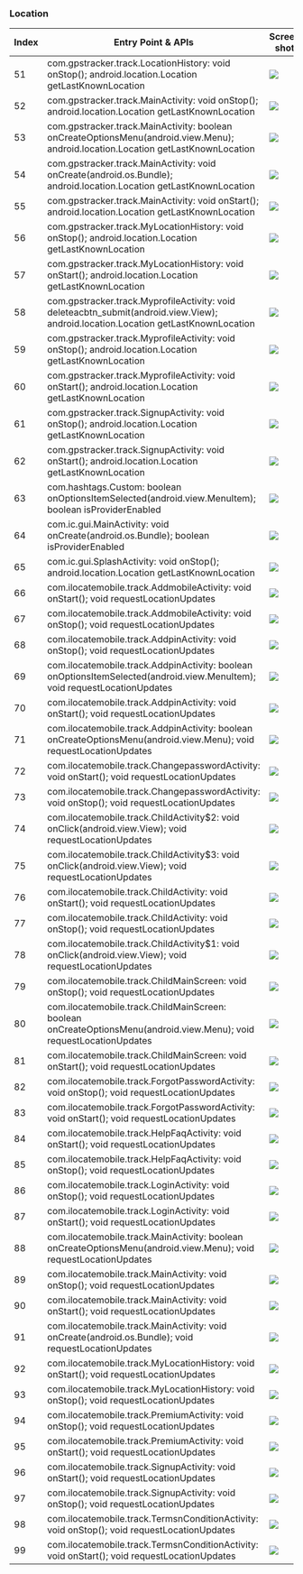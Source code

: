 ### Location
| Index | Entry Point & APIs | Screen shot | Resource id | Label |
| ------------- | ------------- | ------------- |-------------|-------------|
| 51 | com.gpstracker.track.LocationHistory: void onStop(); android.location.Location getLastKnownLocation | ![](C:\Users\hfu\Documents\COSMOS\output\py\Play_win8\Social\com.gpstracker.track\com.gpstracker.track.LocationHistory.png) |  | |
| 52 | com.gpstracker.track.MainActivity: void onStop(); android.location.Location getLastKnownLocation | ![](C:\Users\hfu\Documents\COSMOS\output\py\Play_win8\Social\com.gpstracker.track\com.gpstracker.track.MainActivity.png) |  | |
| 53 | com.gpstracker.track.MainActivity: boolean onCreateOptionsMenu(android.view.Menu); android.location.Location getLastKnownLocation | ![](C:\Users\hfu\Documents\COSMOS\output\py\Play_win8\Social\com.gpstracker.track\com.gpstracker.track.MainActivity.png) |  | |
| 54 | com.gpstracker.track.MainActivity: void onCreate(android.os.Bundle); android.location.Location getLastKnownLocation | ![](C:\Users\hfu\Documents\COSMOS\output\py\Play_win8\Social\com.gpstracker.track\com.gpstracker.track.MainActivity.png) |  | |
| 55 | com.gpstracker.track.MainActivity: void onStart(); android.location.Location getLastKnownLocation | ![](C:\Users\hfu\Documents\COSMOS\output\py\Play_win8\Social\com.gpstracker.track\com.gpstracker.track.MainActivity.png) |  | |
| 56 | com.gpstracker.track.MyLocationHistory: void onStop(); android.location.Location getLastKnownLocation | ![](C:\Users\hfu\Documents\COSMOS\output\py\Play_win8\Social\com.gpstracker.track\com.gpstracker.track.MyLocationHistory.png) |  | |
| 57 | com.gpstracker.track.MyLocationHistory: void onStart(); android.location.Location getLastKnownLocation | ![](C:\Users\hfu\Documents\COSMOS\output\py\Play_win8\Social\com.gpstracker.track\com.gpstracker.track.MyLocationHistory.png) |  | |
| 58 | com.gpstracker.track.MyprofileActivity: void deleteacbtn_submit(android.view.View); android.location.Location getLastKnownLocation | ![](C:\Users\hfu\Documents\COSMOS\output\py\Play_win8\Social\com.gpstracker.track\com.gpstracker.track.MyprofileActivity.png) |  | |
| 59 | com.gpstracker.track.MyprofileActivity: void onStop(); android.location.Location getLastKnownLocation | ![](C:\Users\hfu\Documents\COSMOS\output\py\Play_win8\Social\com.gpstracker.track\com.gpstracker.track.MyprofileActivity.png) |  | |
| 60 | com.gpstracker.track.MyprofileActivity: void onStart(); android.location.Location getLastKnownLocation | ![](C:\Users\hfu\Documents\COSMOS\output\py\Play_win8\Social\com.gpstracker.track\com.gpstracker.track.MyprofileActivity.png) |  | |
| 61 | com.gpstracker.track.SignupActivity: void onStop(); android.location.Location getLastKnownLocation | ![](C:\Users\hfu\Documents\COSMOS\output\py\Play_win8\Social\com.gpstracker.track\com.gpstracker.track.SignupActivity.png) |  | |
| 62 | com.gpstracker.track.SignupActivity: void onStart(); android.location.Location getLastKnownLocation | ![](C:\Users\hfu\Documents\COSMOS\output\py\Play_win8\Social\com.gpstracker.track\com.gpstracker.track.SignupActivity.png) |  | |
| 63 | com.hashtags.Custom: boolean onOptionsItemSelected(android.view.MenuItem); boolean isProviderEnabled | ![](C:\Users\hfu\Documents\COSMOS\output\py\Play_win8\Social\com.hashtags\com.hashtags.Custom.png) |  | |
| 64 | com.ic.gui.MainActivity: void onCreate(android.os.Bundle); boolean isProviderEnabled | ![](C:\Users\hfu\Documents\COSMOS\output\py\Play_win8\Social\com.ic\com.ic.gui.MainActivity.png) |  | |
| 65 | com.ic.gui.SplashActivity: void onStop(); android.location.Location getLastKnownLocation | ![](C:\Users\hfu\Documents\COSMOS\output\py\Play_win8\Social\com.ic\com.ic.gui.SplashActivity.png) |  | |
| 66 | com.ilocatemobile.track.AddmobileActivity: void onStart(); void requestLocationUpdates | ![](C:\Users\hfu\Documents\COSMOS\output\py\Play_win8\Social\com.ilocatemobile.track\com.ilocatemobile.track.AddmobileActivity.png) |  | |
| 67 | com.ilocatemobile.track.AddmobileActivity: void onStop(); void requestLocationUpdates | ![](C:\Users\hfu\Documents\COSMOS\output\py\Play_win8\Social\com.ilocatemobile.track\com.ilocatemobile.track.AddmobileActivity.png) |  | |
| 68 | com.ilocatemobile.track.AddpinActivity: void onStop(); void requestLocationUpdates | ![](C:\Users\hfu\Documents\COSMOS\output\py\Play_win8\Social\com.ilocatemobile.track\com.ilocatemobile.track.AddpinActivity.png) |  | |
| 69 | com.ilocatemobile.track.AddpinActivity: boolean onOptionsItemSelected(android.view.MenuItem); void requestLocationUpdates | ![](C:\Users\hfu\Documents\COSMOS\output\py\Play_win8\Social\com.ilocatemobile.track\com.ilocatemobile.track.AddpinActivity.png) |  | |
| 70 | com.ilocatemobile.track.AddpinActivity: void onStart(); void requestLocationUpdates | ![](C:\Users\hfu\Documents\COSMOS\output\py\Play_win8\Social\com.ilocatemobile.track\com.ilocatemobile.track.AddpinActivity.png) |  | |
| 71 | com.ilocatemobile.track.AddpinActivity: boolean onCreateOptionsMenu(android.view.Menu); void requestLocationUpdates | ![](C:\Users\hfu\Documents\COSMOS\output\py\Play_win8\Social\com.ilocatemobile.track\com.ilocatemobile.track.AddpinActivity.png) |  | |
| 72 | com.ilocatemobile.track.ChangepasswordActivity: void onStart(); void requestLocationUpdates | ![](C:\Users\hfu\Documents\COSMOS\output\py\Play_win8\Social\com.ilocatemobile.track\com.ilocatemobile.track.ChangepasswordActivity.png) |  | |
| 73 | com.ilocatemobile.track.ChangepasswordActivity: void onStop(); void requestLocationUpdates | ![](C:\Users\hfu\Documents\COSMOS\output\py\Play_win8\Social\com.ilocatemobile.track\com.ilocatemobile.track.ChangepasswordActivity.png) |  | |
| 74 | com.ilocatemobile.track.ChildActivity$2: void onClick(android.view.View); void requestLocationUpdates | ![](C:\Users\hfu\Documents\COSMOS\output\py\Play_win8\Social\com.ilocatemobile.track\com.ilocatemobile.track.ChildActivity.png) |  | |
| 75 | com.ilocatemobile.track.ChildActivity$3: void onClick(android.view.View); void requestLocationUpdates | ![](C:\Users\hfu\Documents\COSMOS\output\py\Play_win8\Social\com.ilocatemobile.track\com.ilocatemobile.track.ChildActivity.png) |  | |
| 76 | com.ilocatemobile.track.ChildActivity: void onStart(); void requestLocationUpdates | ![](C:\Users\hfu\Documents\COSMOS\output\py\Play_win8\Social\com.ilocatemobile.track\com.ilocatemobile.track.ChildActivity.png) |  | |
| 77 | com.ilocatemobile.track.ChildActivity: void onStop(); void requestLocationUpdates | ![](C:\Users\hfu\Documents\COSMOS\output\py\Play_win8\Social\com.ilocatemobile.track\com.ilocatemobile.track.ChildActivity.png) |  | |
| 78 | com.ilocatemobile.track.ChildActivity$1: void onClick(android.view.View); void requestLocationUpdates | ![](C:\Users\hfu\Documents\COSMOS\output\py\Play_win8\Social\com.ilocatemobile.track\com.ilocatemobile.track.ChildActivity.png) |  | |
| 79 | com.ilocatemobile.track.ChildMainScreen: void onStop(); void requestLocationUpdates | ![](C:\Users\hfu\Documents\COSMOS\output\py\Play_win8\Social\com.ilocatemobile.track\com.ilocatemobile.track.ChildMainScreen.png) |  | |
| 80 | com.ilocatemobile.track.ChildMainScreen: boolean onCreateOptionsMenu(android.view.Menu); void requestLocationUpdates | ![](C:\Users\hfu\Documents\COSMOS\output\py\Play_win8\Social\com.ilocatemobile.track\com.ilocatemobile.track.ChildMainScreen.png) |  | |
| 81 | com.ilocatemobile.track.ChildMainScreen: void onStart(); void requestLocationUpdates | ![](C:\Users\hfu\Documents\COSMOS\output\py\Play_win8\Social\com.ilocatemobile.track\com.ilocatemobile.track.ChildMainScreen.png) |  | |
| 82 | com.ilocatemobile.track.ForgotPasswordActivity: void onStop(); void requestLocationUpdates | ![](C:\Users\hfu\Documents\COSMOS\output\py\Play_win8\Social\com.ilocatemobile.track\com.ilocatemobile.track.ForgotPasswordActivity.png) |  | |
| 83 | com.ilocatemobile.track.ForgotPasswordActivity: void onStart(); void requestLocationUpdates | ![](C:\Users\hfu\Documents\COSMOS\output\py\Play_win8\Social\com.ilocatemobile.track\com.ilocatemobile.track.ForgotPasswordActivity.png) |  | |
| 84 | com.ilocatemobile.track.HelpFaqActivity: void onStart(); void requestLocationUpdates | ![](C:\Users\hfu\Documents\COSMOS\output\py\Play_win8\Social\com.ilocatemobile.track\com.ilocatemobile.track.HelpFaqActivity.png) |  | |
| 85 | com.ilocatemobile.track.HelpFaqActivity: void onStop(); void requestLocationUpdates | ![](C:\Users\hfu\Documents\COSMOS\output\py\Play_win8\Social\com.ilocatemobile.track\com.ilocatemobile.track.HelpFaqActivity.png) |  | |
| 86 | com.ilocatemobile.track.LoginActivity: void onStop(); void requestLocationUpdates | ![](C:\Users\hfu\Documents\COSMOS\output\py\Play_win8\Social\com.ilocatemobile.track\com.ilocatemobile.track.LoginActivity.png) |  | |
| 87 | com.ilocatemobile.track.LoginActivity: void onStart(); void requestLocationUpdates | ![](C:\Users\hfu\Documents\COSMOS\output\py\Play_win8\Social\com.ilocatemobile.track\com.ilocatemobile.track.LoginActivity.png) |  | |
| 88 | com.ilocatemobile.track.MainActivity: boolean onCreateOptionsMenu(android.view.Menu); void requestLocationUpdates | ![](C:\Users\hfu\Documents\COSMOS\output\py\Play_win8\Social\com.ilocatemobile.track\com.ilocatemobile.track.MainActivity.png) |  | |
| 89 | com.ilocatemobile.track.MainActivity: void onStop(); void requestLocationUpdates | ![](C:\Users\hfu\Documents\COSMOS\output\py\Play_win8\Social\com.ilocatemobile.track\com.ilocatemobile.track.MainActivity.png) |  | |
| 90 | com.ilocatemobile.track.MainActivity: void onStart(); void requestLocationUpdates | ![](C:\Users\hfu\Documents\COSMOS\output\py\Play_win8\Social\com.ilocatemobile.track\com.ilocatemobile.track.MainActivity.png) |  | |
| 91 | com.ilocatemobile.track.MainActivity: void onCreate(android.os.Bundle); void requestLocationUpdates | ![](C:\Users\hfu\Documents\COSMOS\output\py\Play_win8\Social\com.ilocatemobile.track\com.ilocatemobile.track.MainActivity.png) |  | |
| 92 | com.ilocatemobile.track.MyLocationHistory: void onStart(); void requestLocationUpdates | ![](C:\Users\hfu\Documents\COSMOS\output\py\Play_win8\Social\com.ilocatemobile.track\com.ilocatemobile.track.MyLocationHistory.png) |  | |
| 93 | com.ilocatemobile.track.MyLocationHistory: void onStop(); void requestLocationUpdates | ![](C:\Users\hfu\Documents\COSMOS\output\py\Play_win8\Social\com.ilocatemobile.track\com.ilocatemobile.track.MyLocationHistory.png) |  | |
| 94 | com.ilocatemobile.track.PremiumActivity: void onStop(); void requestLocationUpdates | ![](C:\Users\hfu\Documents\COSMOS\output\py\Play_win8\Social\com.ilocatemobile.track\com.ilocatemobile.track.PremiumActivity.png) |  | |
| 95 | com.ilocatemobile.track.PremiumActivity: void onStart(); void requestLocationUpdates | ![](C:\Users\hfu\Documents\COSMOS\output\py\Play_win8\Social\com.ilocatemobile.track\com.ilocatemobile.track.PremiumActivity.png) |  | |
| 96 | com.ilocatemobile.track.SignupActivity: void onStart(); void requestLocationUpdates | ![](C:\Users\hfu\Documents\COSMOS\output\py\Play_win8\Social\com.ilocatemobile.track\com.ilocatemobile.track.SignupActivity.png) |  | |
| 97 | com.ilocatemobile.track.SignupActivity: void onStop(); void requestLocationUpdates | ![](C:\Users\hfu\Documents\COSMOS\output\py\Play_win8\Social\com.ilocatemobile.track\com.ilocatemobile.track.SignupActivity.png) |  | |
| 98 | com.ilocatemobile.track.TermsnConditionActivity: void onStop(); void requestLocationUpdates | ![](C:\Users\hfu\Documents\COSMOS\output\py\Play_win8\Social\com.ilocatemobile.track\com.ilocatemobile.track.TermsnConditionActivity.png) |  | |
| 99 | com.ilocatemobile.track.TermsnConditionActivity: void onStart(); void requestLocationUpdates | ![](C:\Users\hfu\Documents\COSMOS\output\py\Play_win8\Social\com.ilocatemobile.track\com.ilocatemobile.track.TermsnConditionActivity.png) |  | |
